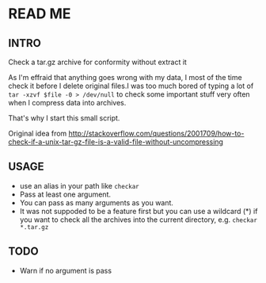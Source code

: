 # READ ME 
## INTRO
Check a tar.gz archive for conformity without extract it                                                     

As I'm effraid that anything goes wrong with my data, I most of the time check it before I delete original files.I was too much bored of typing a lot of `tar -xzvf $file -0 > /dev/null` to check some important stuff very often when I compress data into archives.

That's why I start this small script.                                                         
                               
Original idea from http://stackoverflow.com/questions/2001709/how-to-check-if-a-unix-tar-gz-file-is-a-valid-file-without-uncompressing

## USAGE
- use an alias in your path like `checkar`
- Pass at least one argument.
- You can pass as many arguments as you want.
- It was not suppoded to be a feature first but you can use a wildcard (*) if you want to check all the archives into the current directory, e.g. `checkar *.tar.gz`

## TODO
- Warn if no argument is pass
